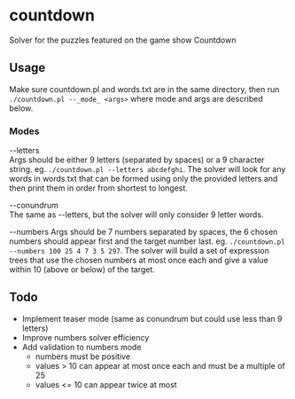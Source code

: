 # countdown
Solver for the puzzles featured on the game show Countdown

## Usage
Make sure countdown.pl and words.txt are in the same directory, then run
`./countdown.pl --_mode_ <args>` where mode and args are described below.

### Modes
--letters  
Args should be either 9 letters (separated by spaces) or a 9 character string.
eg. `./countdown.pl --letters abcdefghi`. The solver will look for any words in
 words.txt that can be formed using only the provided letters and then print
 them in order from shortest to longest.

--conundrum  
The same as --letters, but the solver will only consider 9 letter words.

--numbers
Args should be 7 numbers separated by spaces, the 6 chosen numbers should appear
 first and the target number last.
eg. `./countdown.pl --numbers 100 25 4 7 3 5 297`. The solver will build a set
 of expression trees that use the chosen numbers at most once each and give a
 value within 10 (above or below) of the target.

## Todo
* Implement teaser mode (same as conundrum but could use less than 9 letters)
* Improve numbers solver efficiency
* Add validation to numbers mode
  * numbers must be positive
  * values > 10 can appear at most once each and must be a multiple of 25
  * values <= 10 can appear twice at most
